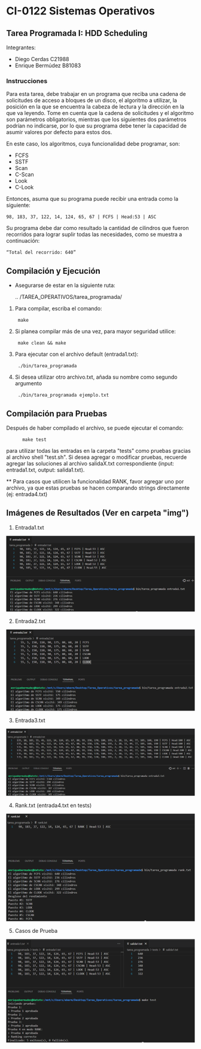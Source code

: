 # CI-0122 Sistemas Operativos

## Tarea Programada I: HDD Scheduling

Integrantes:
- Diego Cerdas C21988
- Enrique Bermúdez B81083

### Instrucciones
Para esta tarea, debe trabajar en un programa que reciba una cadena de solicitudes de
acceso a bloques de un disco, el algoritmo a utilizar, la posición en la que se encuentra la cabeza de
lectura y la dirección en la que va leyendo. Tome en cuenta que la cadena de solicitudes y el algoritmo
son parámetros obligatorios, mientras que los siguientes dos parámetros podrían no indicarse,
por lo que su programa debe tener la capacidad de asumir valores por defecto para estos dos.

En este caso, los algoritmos, cuya funcionalidad debe programar, son:

- FCFS
- SSTF
- Scan
- C-Scan
- Look
- C-Look

Entonces, asuma que su programa puede recibir una entrada como la siguiente:

    98, 183, 37, 122, 14, 124, 65, 67 | FCFS | Head:53 | ASC

Su programa debe dar como resultado la cantidad de cilindros
que fueron recorridos para lograr suplir todas las necesidades, 
como se muestra a continuación:

    “Total del recorrido: 640”

## Compilación y Ejecución

  - Asegurarse de estar en la siguiente ruta:

    .. /TAREA_OPERATIVOS/tarea_programada/

1. Para compilar, escriba el comando:
    
        make 

2. Si planea compilar más de una vez, para mayor seguridad utilice: 
      
        make clean && make

3. Para ejecutar con el archivo default (entrada1.txt):
    
        ./bin/tarea_programada

3. Si desea utilizar otro archivo.txt, añada su nombre como segundo argumento
    
        ./bin/tarea_programada ejemplo.txt


## Compilación para Pruebas

Después de haber compilado el archivo, se puede ejecutar el comando:

          make test

para utilizar todas las entradas en la carpeta "tests" como pruebas gracias al archivo shell "test.sh".
Si desea agregar o modificar pruebas, recuerde agregar las soluciones al archivo salidaX.txt correspondiente (input: entrada1.txt, output: salida1.txt).

** Para casos que utilicen la funcionalidad RANK, favor agregar uno por archivo, ya que estas pruebas se hacen comparando strings directamente (ej: entrada4.txt)


## Imágenes de Resultados (Ver en carpeta "img")

1. Entrada1.txt

![Salida 1](tarea_programada/img/ej1.png)

2. Entrada2.txt

![Salida 3](tarea_programada/img/ej2.png)


3. Entrada3.txt

![Salida 3](tarea_programada/img/ej3.png)


4. Rank.txt (entrada4.txt en tests)

![Salida RANK](tarea_programada/img/rank.png)


5. Casos de Prueba

![Salida Pruebas](tarea_programada/img/test.png)
